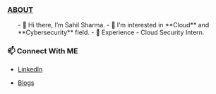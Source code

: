 <u><h3>ABOUT</h3></u>
<ul>
- 👋 Hi there, I’m Sahil Sharma.
- 👀 I’m interested in **Cloud** and **Cybersecurity** field.
- 🌱 Experience - Cloud Security Intern.
  </ul>
<h3>📫 Connect With ME</h3>

- <a href="https://www.linkedin.com/in/sahilsharma2000">LinkedIn</a>

- <a href="https://shas3c.medium.com/">Blogs</a>

<!---
Shas3c/Shas3c is a ✨ special ✨ repository because its `README.md` (this file) appears on your GitHub profile.
You can click the Preview link to take a look at your changes.
--->
